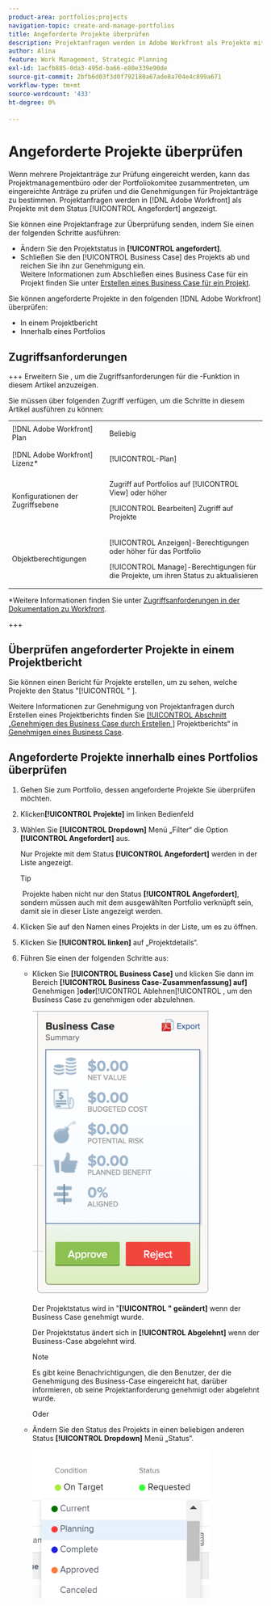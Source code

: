 ```yaml
---
product-area: portfolios;projects
navigation-topic: create-and-manage-portfolios
title: Angeforderte Projekte überprüfen
description: Projektanfragen werden in Adobe Workfront als Projekte mit dem Status [!UICONTROL Angefordert] angezeigt. In diesem Artikel wird beschrieben, wie Sie Projektanfragen überprüfen können.
author: Alina
feature: Work Management, Strategic Planning
exl-id: 1acfb885-0da3-495d-ba66-e80e339e90de
source-git-commit: 2bfb6d03f3d0f792180a67ade8a704e4c899a671
workflow-type: tm+mt
source-wordcount: '433'
ht-degree: 0%

---
```


# Angeforderte Projekte überprüfen

Wenn mehrere Projektanträge zur Prüfung eingereicht werden, kann das Projektmanagementbüro oder der Portfoliokomitee zusammentreten, um eingereichte Anträge zu prüfen und die Genehmigungen für Projektanträge zu bestimmen. Projektanfragen werden in [!DNL Adobe Workfront] als Projekte mit dem Status [!UICONTROL Angefordert] angezeigt.

Sie können eine Projektanfrage zur Überprüfung senden, indem Sie einen der folgenden Schritte ausführen:

* Ändern Sie den Projektstatus in **[!UICONTROL angefordert]**.
* Schließen Sie den [!UICONTROL Business Case] des Projekts ab und reichen Sie ihn zur Genehmigung ein.\
   Weitere Informationen zum Abschließen eines Business Case für ein Projekt finden Sie unter [Erstellen eines Business Case für ein Projekt](../../../manage-work/projects/define-a-business-case/create-business-case.md).

Sie können angeforderte Projekte in den folgenden [!DNL Adobe Workfront] überprüfen:

* In einem Projektbericht
* Innerhalb eines Portfolios

## Zugriffsanforderungen

+++ Erweitern Sie , um die Zugriffsanforderungen für die -Funktion in diesem Artikel anzuzeigen.

Sie müssen über folgenden Zugriff verfügen, um die Schritte in diesem Artikel ausführen zu können:

<table style="table-layout:auto"> 
 <col> 
 <col> 
 <tbody> 
  <tr> 
   <td role="rowheader">[!DNL Adobe Workfront] Plan</td> 
   <td><p>Beliebig</p> </td> 
  </tr> 
  <tr> 
   <td role="rowheader">[!DNL Adobe Workfront] Lizenz*</td> 
   <td> <p>[!UICONTROL-Plan] </p> </td> 
  </tr> 
  <tr> 
   <td role="rowheader">Konfigurationen der Zugriffsebene</td> 
   <td> <p>Zugriff auf Portfolios auf [!UICONTROL View] oder höher</p> <p>[!UICONTROL Bearbeiten] Zugriff auf Projekte</p>  </td> 
  </tr> 
  <tr> 
   <td role="rowheader">Objektberechtigungen</td> 
   <td> <p>[!UICONTROL Anzeigen]-Berechtigungen oder höher für das Portfolio</p> <p>[!UICONTROL Manage]-Berechtigungen für die Projekte, um ihren Status zu aktualisieren</p>  </td> 
  </tr> 
 </tbody> 
</table>

*Weitere Informationen finden Sie unter [Zugriffsanforderungen in der Dokumentation zu Workfront](/help/quicksilver/administration-and-setup/add-users/access-levels-and-object-permissions/access-level-requirements-in-documentation.md).

+++

## Überprüfen angeforderter Projekte in einem Projektbericht

Sie können einen Bericht für Projekte erstellen, um zu sehen, welche Projekte den Status &quot;[!UICONTROL &quot; ].

Weitere Informationen zur Genehmigung von Projektanfragen durch Erstellen eines Projektberichts finden Sie [[!UICONTROL  Abschnitt „Genehmigen des Business Case durch Erstellen ]](../../../manage-work/projects/define-a-business-case/approve-business-case.md#build-a-report) Projektberichts“ in [Genehmigen eines Business Case](../../../manage-work/projects/define-a-business-case/approve-business-case.md). 

## Angeforderte Projekte innerhalb eines Portfolios überprüfen

1. Gehen Sie zum Portfolio, dessen angeforderte Projekte Sie überprüfen möchten.
1. Klicken&#x200B;**[!UICONTROL Projekte]** im linken Bedienfeld
1. Wählen Sie **[!UICONTROL Dropdown]** Menü „Filter“ die Option **[!UICONTROL Angefordert]** aus.

   Nur Projekte mit dem Status **[!UICONTROL Angefordert]** werden in der Liste angezeigt.

   >[!TIP]
   >
   > Projekte haben nicht nur den Status **[!UICONTROL Angefordert]**, sondern müssen auch mit dem ausgewählten Portfolio verknüpft sein, damit sie in dieser Liste angezeigt werden.

1. Klicken Sie auf den Namen eines Projekts in der Liste, um es zu öffnen.
1. Klicken Sie **[!UICONTROL linken]** auf „Projektdetails“.
1. Führen Sie einen der folgenden Schritte aus:

   * Klicken Sie **[!UICONTROL Business Case]** und klicken Sie dann im Bereich **[!UICONTROL Business Case-Zusammenfassung] auf]** Genehmigen ]**oder**[!UICONTROL  Ablehnen[!UICONTROL , um den Business Case zu genehmigen oder abzulehnen.

     ![approve_or_ject_business_case.png](assets/approve-or-reject-business-case-350x563.png)

     Der Projektstatus wird in &quot;**[!UICONTROL &quot; geändert]** wenn der Business Case genehmigt wurde.

     Der Projektstatus ändert sich in **[!UICONTROL Abgelehnt]** wenn der Business-Case abgelehnt wird.

     >[!NOTE]
     >
     >Es gibt keine Benachrichtigungen, die den Benutzer, der die Genehmigung des Business-Case eingereicht hat, darüber informieren, ob seine Projektanforderung genehmigt oder abgelehnt wurde. 

     Oder

   * Ändern Sie den Status des Projekts in einen beliebigen anderen Status **[!UICONTROL Dropdown]** Menü „Status“.

     ![](assets/project-status-change-from-drop-down-in-header-nwe-350x294.png)
 

 
